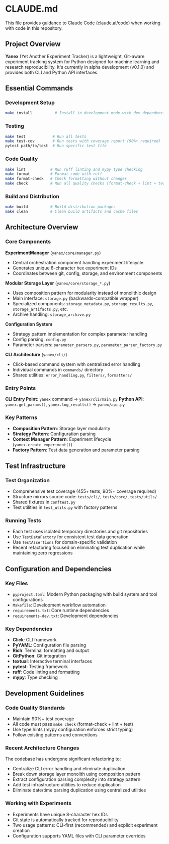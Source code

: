 # CLAUDE.md

This file provides guidance to Claude Code (claude.ai/code) when working with code in this repository.

## Project Overview

**Yanex** (Yet Another Experiment Tracker) is a lightweight, Git-aware experiment tracking system for Python designed for machine learning and research reproducibility. It's currently in alpha development (v0.1.0) and provides both CLI and Python API interfaces.

## Essential Commands

### Development Setup
```bash
make install          # Install in development mode with dev dependencies
```

### Testing
```bash
make test            # Run all tests
make test-cov        # Run tests with coverage report (90%+ required)
pytest path/to/test  # Run specific test file
```

### Code Quality
```bash
make lint           # Run ruff linting and mypy type checking
make format         # Format code with ruff
make format-check   # Check formatting without changes
make check          # Run all quality checks (format-check + lint + test)
```

### Build and Distribution
```bash
make build          # Build distribution packages
make clean          # Clean build artifacts and cache files
```

## Architecture Overview

### Core Components

**ExperimentManager** (`yanex/core/manager.py`)
- Central orchestration component handling experiment lifecycle
- Generates unique 8-character hex experiment IDs
- Coordinates between git, config, storage, and environment components

**Modular Storage Layer** (`yanex/core/storage_*.py`)
- Uses composition pattern for modularity instead of monolithic design
- Main interface: `storage.py` (backwards-compatible wrapper)
- Specialized components: `storage_metadata.py`, `storage_results.py`, `storage_artifacts.py`, etc.
- Archive handling: `storage_archive.py`

**Configuration System**
- Strategy pattern implementation for complex parameter handling
- Config parsing: `config.py`
- Parameter parsers: `parameter_parsers.py`, `parameter_parser_factory.py`

**CLI Architecture** (`yanex/cli/`)
- Click-based command system with centralized error handling
- Individual commands in `commands/` directory
- Shared utilities: `error_handling.py`, `filters/`, `formatters/`

### Entry Points

**CLI Entry Point**: `yanex` command → `yanex/cli/main.py`
**Python API**: `yanex.get_params()`, `yanex.log_results()` → `yanex/api.py`

### Key Patterns

- **Composition Pattern**: Storage layer modularity
- **Strategy Pattern**: Configuration parsing
- **Context Manager Pattern**: Experiment lifecycle (`yanex.create_experiment()`)
- **Factory Pattern**: Test data generation and parameter parsing

## Test Infrastructure

### Test Organization
- Comprehensive test coverage (455+ tests, 90%+ coverage required)
- Structure mirrors source code: `tests/cli/`, `tests/core/`, `tests/utils/`
- Shared fixtures in `conftest.py`
- Test utilities in `test_utils.py` with factory patterns

### Running Tests
- Each test uses isolated temporary directories and git repositories
- Use `TestDataFactory` for consistent test data generation
- Use `TestAssertions` for domain-specific validation
- Recent refactoring focused on eliminating test duplication while maintaining zero regressions

## Configuration and Dependencies

### Key Files
- `pyproject.toml`: Modern Python packaging with build system and tool configurations
- `Makefile`: Development workflow automation
- `requirements.txt`: Core runtime dependencies
- `requirements-dev.txt`: Development dependencies

### Key Dependencies
- **Click**: CLI framework
- **PyYAML**: Configuration file parsing  
- **Rich**: Terminal formatting and output
- **GitPython**: Git integration
- **textual**: Interactive terminal interfaces
- **pytest**: Testing framework
- **ruff**: Code linting and formatting
- **mypy**: Type checking

## Development Guidelines

### Code Quality Standards
- Maintain 90%+ test coverage
- All code must pass `make check` (format-check + lint + test)
- Use type hints (mypy configuration enforces strict typing)
- Follow existing patterns and conventions

### Recent Architecture Changes
The codebase has undergone significant refactoring to:
- Centralize CLI error handling and eliminate duplication
- Break down storage layer monolith using composition pattern
- Extract configuration parsing complexity into strategy pattern
- Add test infrastructure utilities to reduce duplication
- Eliminate date/time parsing duplication using centralized utilities

### Working with Experiments
- Experiments have unique 8-character hex IDs
- Git state is automatically tracked for reproducibility
- Two usage patterns: CLI-first (recommended) and explicit experiment creation
- Configuration supports YAML files with CLI parameter overrides